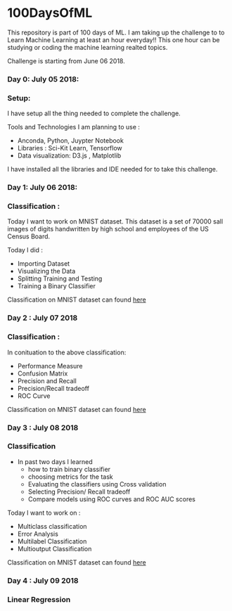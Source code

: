 # 100DaysOfML
This repository is part of 100 days of ML. I am taking up the challenge to to Learn Machine Learning at least an hour everyday!!
This one hour can be studying or coding the machine learning realted topics.

Challenge is starting from June 06 2018.

### Day 0: July 05 2018: 

### Setup:
I have setup all the thing needed to complete the challenge. 

Tools and Technologies I am planning to use : 

* Anconda, Python, Juypter Notebook
* Libraries : Sci-Kit Learn, Tensorflow
* Data visualization: D3.js , Matplotlib

I have installed all the libraries and IDE needed for to take this challenge.


### Day 1: July 06 2018: 

### Classification :
 Today I want to work on MNIST dataset. This dataset is a set of 70000 sall images of digits handwritten by high school and employees of the US Census Board. 

Today I did :
* Importing Dataset
* Visualizing the Data
* Splitting Training and Testing 
* Training a Binary Classifier

Classification on MNIST dataset can found [here](https://github.com/rohith28/Classification)

### Day 2 : July 07 2018

### Classification :
In conituation to the above classification:

* Performance Measure 
* Confusion Matrix
* Precision and Recall
* Precision/Recall tradeoff
* ROC Curve


Classification on MNIST dataset can found [here](https://github.com/rohith28/Classification)

### Day 3 : July 08 2018
### Classification

* In past two days I learned 
  * how to train binary classifier
  * choosing metrics for the task
  * Evaluating the classifiers using Cross validation
  * Selecting Precision/ Recall tradeoff
  * Compare models using ROC curves and ROC AUC scores

Today I want to work on :
* Multiclass classification
* Error Analysis
* Multilabel Classification
* Multioutput Classification

Classification on MNIST dataset can found [here](https://github.com/rohith28/Classification)


### Day 4 : July 09 2018
### Linear Regression

